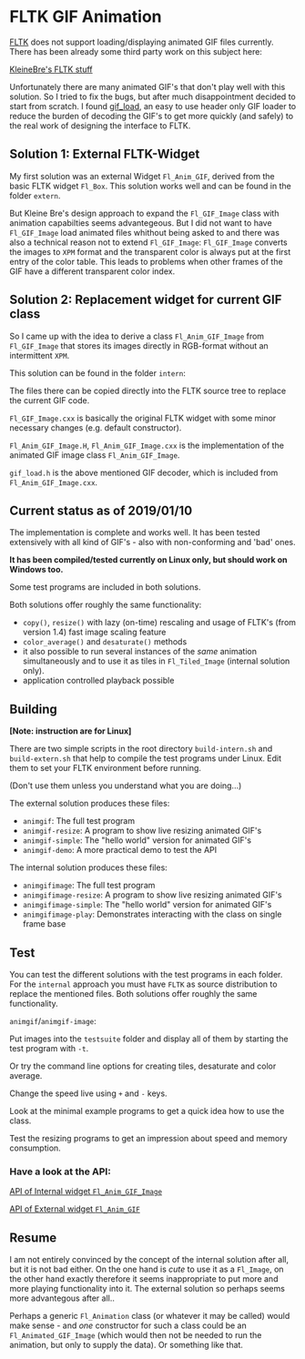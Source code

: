# FLTK GIF Animation

[FLTK](http://www.fltk.org/) does not support loading/displaying animated GIF files
currently. There has been already some third party work on this subject here:

[KleineBre's FLTK stuff](https://ringbreak.dnd.utwente.nl/~mrjb/fltk/)

Unfortunately there are many animated GIF's that don't play well with this solution.
So I tried to fix the bugs, but after much disappointment decided to start from scratch. I found
[gif_load](https://github.com/hidefromkgb/gif_load), an easy to use header only GIF loader to reduce
the burden of decoding the GIF's to get more quickly (and safely) to the real work of designing
the interface to FLTK.

## Solution 1: External FLTK-Widget

My first solution was an external Widget `Fl_Anim_GIF`, derived from the basic FLTK widget `Fl_Box`.
This solution works well and can be found in the folder `extern`.

But Kleine Bre's design approach to expand the `Fl_GIF_Image` class with animation capabilties
seems advantegeous. But I did not want to have `Fl_GIF_Image` load animated files
whithout being asked to and there was also a technical reason not to extend `Fl_GIF_Image`:
`Fl_GIF_Image` converts the images to `XPM` format and the transparent color is always put
at the first entry of the color table. This leads to problems when other frames of the GIF
have a different transparent color index.

## Solution 2: Replacement widget for current GIF class

So I came up with the idea to derive a class `Fl_Anim_GIF_Image` from `Fl_GIF_Image` that
stores its images directly in RGB-format without an intermittent `XPM`.

This solution can be found in the folder `intern`:

The files there can be copied directly into the FLTK source tree to replace the current GIF code.

`Fl_GIF_Image.cxx` is basically the original FLTK widget with some minor necessary
changes (e.g. default constructor).

`Fl_Anim_GIF_Image.H`, `Fl_Anim_GIF_Image.cxx` is the implementation of the animated GIF
image class `Fl_Anim_GIF_Image`.

`gif_load.h` is the above mentioned GIF decoder, which is included from `Fl_Anim_GIF_Image.cxx`.

## Current status as of 2019/01/10

The implementation is complete and works well. It has been tested extensively with all kind
of GIF's - also with non-conforming and 'bad' ones.

**It has been compiled/tested currently on Linux only, but should work on Windows too.**

Some test programs are included in both solutions.

Both solutions offer roughly the same functionality:

- `copy()`, `resize()` with lazy (on-time) rescaling and usage of FLTK's
  (from version 1.4) fast image scaling feature
- `color_average()` and `desaturate()` methods
- it also possible to run several instances of the _same_ animation simultaneously
  and to use it as tiles in `Fl_Tiled_Image` (internal solution only).
- application controlled playback possible

## Building

**[Note: instruction are for Linux]**

There are two simple scripts in the root directory `build-intern.sh` and `build-extern.sh`
that help to compile the test programs under Linux. Edit them to set your FLTK environment
before running.

(Don't use them unless you understand what you are doing...)

The external solution produces these files:

- `animgif`: The full test program
- `animgif-resize`: A program to show live resizing animated GIF's
- `animgif-simple`: The "hello world" version for animated GIF's
- `animgif-demo`: A more practical demo to test the API

The internal solution produces these files:

- `animgifimage`: The full test program
- `animgifimage-resize`: A program to show live resizing animated GIF's
- `animgifimage-simple`: The "hello world" version for animated GIF's
- `animgifimage-play`: Demonstrates interacting with the class on single frame base

## Test

You can test the different solutions with the test programs in each folder.
For the `internal` approach you must have `FLTK` as source distribution to replace
the mentioned files. Both solutions offer roughly the same functionality.

`animgif`/`animgif-image`:

Put images into the `testsuite` folder and display all of them by starting
the test program with `-t`.

Or try the command line options for creating tiles, desaturate and color average.

Change the speed live using `+` and `-` keys.

Look at the minimal example programs to get a quick idea how to
use the class.

Test the resizing programs to get an impression about speed and memory consumption.

### Have a look at the API:

[API of Internal widget `Fl_Anim_GIF_Image`](https://wcout.github.io/animgifimage/animgifimage.html)


[API of External widget `Fl_Anim_GIF`](https://wcout.github.io/animgif/animgif.html)

## Resume

I am not entirely convinced by the concept of the internal solution after all, but it is
not bad either. On the one hand is _cute_ to use it as a `Fl_Image`, on the other
hand exactly therefore it seems inappropriate to put more and more playing
functionality into it. The external solution so perhaps seems more advantegous after all..

Perhaps a generic `Fl_Animation` class (or whatever it may be called)
would make sense - and _one_ constructor for such a class could be an
`Fl_Animated_GIF_Image` (which would then not be needed to run the animation,
but only to supply the data). Or something like that.
